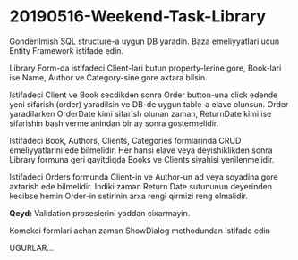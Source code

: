# 20190516-Weekend-Task-Library


Gonderilmish SQL structure-a uygun DB yaradin. Baza emeliyyatlari ucun Entity Framework istifade edin.

Library Form-da istifadeci Client-lari butun property-lerine gore, Book-lari ise Name, Author ve Category-sine gore axtara bilsin.

Istifadeci Client ve Book secdikden sonra Order button-una click edende yeni sifarish (order) yaradilsin ve DB-de uygun table-a elave olunsun. Order yaradilarken OrderDate kimi sifarish olunan zaman, ReturnDate kimi ise sifarishin bash verme anindan bir ay sonra gostermelidir. 

Istifadeci Book, Authors, Clients, Categories formlarinda CRUD emeliyyatlarini ede bilmelidir. Her hansi elave veya deyishiklikden sonra Library formuna geri qayitdiqda Books ve Clients siyahisi yenilenmelidir.

Istifadeci Orders formunda Client-in ve Author-un ad veya soyadina gore axtarish ede bilmelidir. Indiki zaman Return Date sutununun deyerinden kecibse hemin Order-in setirinin arxa rengi qirmizi reng olmalidir. 

**Qeyd:** Validation proseslerini yaddan cixarmayin.

Komekci formlari achan zaman ShowDialog methodundan istifade edin

UGURLAR...



